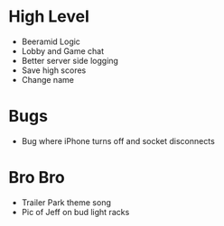 # High Level
- Beeramid Logic
- Lobby and Game chat
- Better server side logging
- Save high scores
- Change name

# Bugs
- Bug where iPhone turns off and socket disconnects

# Bro Bro
- Trailer Park theme song
- Pic of Jeff on bud light racks
